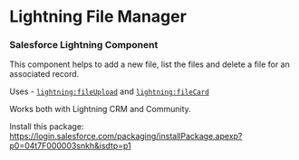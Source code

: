 # Lightning File Manager
### Salesforce Lightning Component

This component helps to add a new file, list the files and delete a file for an associated record.

Uses - [`lightning:fileUpload`](https://developer.salesforce.com/docs/atlas.en-us.lightning.meta/lightning/aura_compref_lightning_fileUpload.htm) and [`lightning:fileCard`](https://developer.salesforce.com/docs/atlas.en-us.lightning.meta/lightning/aura_compref_lightning_fileCard.htm)

Works both with Lightning CRM and Community.

Install this package: https://login.salesforce.com/packaging/installPackage.apexp?p0=04t7F000003snkh&isdtp=p1
